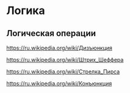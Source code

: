 # Логика

## Логическая операции

<https://ru.wikipedia.org/wiki/Дизъюнкция>

<https://ru.wikipedia.org/wiki/Штрих_Шеффера>

<https://ru.wikipedia.org/wiki/Стрелка_Пирса>

<https://ru.wikipedia.org/wiki/Конъюнкция>
